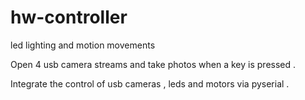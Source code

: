 # hw-controller
led lighting and motion movements

Open 4 usb camera streams and take photos when a key is pressed .

Integrate the control of usb cameras , leds and motors via pyserial .
